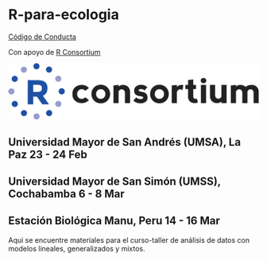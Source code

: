 # R-para-ecologia

[Código de Conducta](https://latin-r.com/cdc/)

Con apoyo de [R Consortium](https://www.r-consortium.org/)

![alt text](https://github.com/smwindecker/R-para-ecologia/blob/main/RConsortium_logo.png)

## Universidad Mayor de San Andrés (UMSA), La Paz 23 - 24 Feb
## Universidad Mayor de San Simón (UMSS), Cochabamba 6 - 8 Mar
## Estación Biológica Manu, Peru 14 - 16 Mar

Aqui se encuentre materiales para el curso-taller de análisis de datos con modelos lineales, generalizados y mixtos. 
